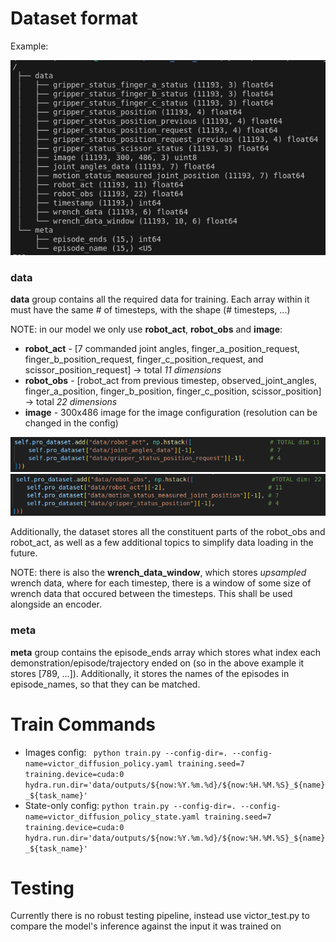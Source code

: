 # Dataset format
Example:

![alt text](image-4.png)

### data
**data** group contains all the required data for training. Each array within it must have the same # of timesteps, with the shape (# timesteps, ...)

NOTE: in our model we only use **robot_act**, **robot_obs** and **image**:
- **robot_act** - [7 commanded joint angles, finger_a_position_request, finger_b_position_request, finger_c_position_request, and scissor_position_request] -> total *11 dimensions*
- **robot_obs** - [robot_act from previous timestep, observed_joint_angles, finger_a_position, finger_b_position, finger_c_position, scissor_position] -> total *22 dimensions*
- **image** - 300x486 image for the image configuration (resolution can be changed in the config)

![alt text](image-2.png)
![alt text](image-3.png)

Additionally, the dataset stores all the constituent parts of the robot_obs and robot_act, as well as a few additional topics to simplify data loading in the future.

NOTE: there is also the **wrench_data_window**, which stores *upsampled* wrench data, where for each timestep, there is a window of some size of wrench data that occured between the timesteps. This shall be used alongside an encoder.

### meta
**meta** group contains the episode_ends array which stores what index each demonstration/episode/trajectory ended on (so in the above example it stores [789, ...]). Additionally, it stores the names of the episodes in episode_names, so that they can be matched.

# Train Commands
- Images config: ``` python train.py --config-dir=. --config-name=victor_diffusion_policy.yaml training.seed=7 training.device=cuda:0 hydra.run.dir='data/outputs/${now:%Y.%m.%d}/${now:%H.%M.%S}_${name}_${task_name}'```
- State-only config: ```python train.py --config-dir=. --config-name=victor_diffusion_policy_state.yaml training.seed=7 training.device=cuda:0 hydra.run.dir='data/outputs/${now:%Y.%m.%d}/${now:%H.%M.%S}_${name}_${task_name}'```

# Testing
Currently there is no robust testing pipeline, instead use victor_test.py to compare the model's inference against the input it was trained on


